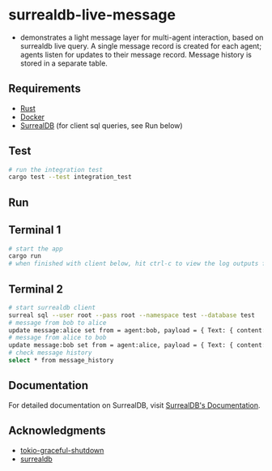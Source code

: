 # surrealdb-live-message
- demonstrates a light message layer for multi-agent interaction, based on surrealdb live query. A single message record is created for each agent; agents listen for updates to their message record. Message history is stored in a separate table.
## Requirements
* [Rust](https://www.rust-lang.org/tools/install)
* [Docker](https://docs.docker.com/get-docker/)
* [SurrealDB](https://surrealdb.com/docs/surrealdb/installation/) (for client sql queries, see Run below)
## Test
```sh
# run the integration test
cargo test --test integration_test
```
## Run
## Terminal 1
```sh
# start the app
cargo run
# when finished with client below, hit ctrl-c to view the log outputs from the subsystem and listener shutdowns
```
## Terminal 2
```sh
# start surrealdb client
surreal sql --user root --pass root --namespace test --database test
# message from bob to alice
update message:alice set from = agent:bob, payload = { Text: { content: 'Hello, Alice!' } }, updated = time::now()
# message from alice to bob
update message:bob set from = agent:alice, payload = { Text: { content: 'Hello, Bob!' } }, updated = time::now()
# check message history
select * from message_history
```
## Documentation

For detailed documentation on SurrealDB, visit [SurrealDB's Documentation](https://surrealdb.com/docs).

## Acknowledgments
* [tokio-graceful-shutdown](https://github.com/Finomnis/tokio-graceful-shutdown)
* [surrealdb](https://github.com/surrealdb/surrealdb)

